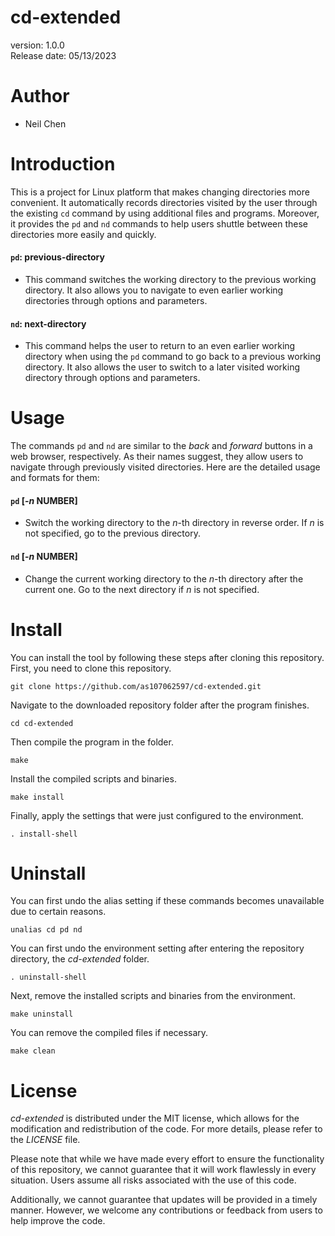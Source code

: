 **cd-extended**
===============
version: 1.0.0\
Release date: 05/13/2023

Author
======
- Neil Chen

Introduction
============
This is a project for Linux platform that makes changing directories more convenient. It automatically records directories visited by the user through the existing ```cd``` command by using additional files and programs. Moreover, it provides the ```pd``` and ```nd``` commands to help users shuttle between these directories more easily and quickly.

#### **```pd```**: **previous-directory**
+ This command switches the working directory to the previous working directory. It also allows you to navigate to even earlier working directories through options and parameters.
#### **```nd```**: **next-directory**
+ This command helps the user to return to an even earlier working directory when using the ```pd``` command to go back to a previous working directory. It also allows the user to switch to a later visited working directory through options and parameters.

Usage
=====
The commands ```pd``` and ```nd``` are similar to the *back* and *forward* buttons in a web browser, respectively. As their names suggest, they allow users to navigate through previously visited directories. Here are the detailed usage and formats for them:
#### ```pd``` [-*n* NUMBER]
- Switch the working directory to the *n*-th directory in reverse order. If *n* is not specified, go to the previous directory.
#### ```nd``` [-*n* NUMBER]
- Change the current working directory to the *n*-th directory after the current one. Go to the next directory if *n* is not specified.

Install
=======
You can install the tool by following these steps after cloning this repository.\
First, you need to clone this repository.

    git clone https://github.com/as107062597/cd-extended.git

Navigate to the downloaded repository folder after the program finishes.

    cd cd-extended

Then compile the program in the folder.

    make

Install the compiled scripts and binaries.

    make install

Finally, apply the settings that were just configured to the environment.

    . install-shell

Uninstall
=========
You can first undo the alias setting if these commands becomes unavailable due to certain reasons.

    unalias cd pd nd

You can first undo the environment setting after entering the repository directory, the *cd-extended* folder.

    . uninstall-shell

Next, remove the installed scripts and binaries from the environment.

    make uninstall

You can remove the compiled files if necessary.

    make clean

License
=======
*cd-extended* is distributed under the MIT license, which allows for the modification and redistribution of the code. For more details, please refer to the *LICENSE* file.

Please note that while we have made every effort to ensure the functionality of this repository, we cannot guarantee that it will work flawlessly in every situation. Users assume all risks associated with the use of this code.

Additionally, we cannot guarantee that updates will be provided in a timely manner. However, we welcome any contributions or feedback from users to help improve the code.
